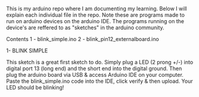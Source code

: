 This is my arduino repo where I am documenting my learning. Below I will explain each individual file in the repo. 
Note these are programs made to run on arduino devices on the arduino IDE. The programs running on the device's are reffered to as "sketches" in the arduino community.

Contents
1 - blink_simple.ino 
2 - blink_pin12_externalboard.ino


1- BLINK SIMPLE

This sketch is a great first sketch to do. Simply plug a LED (2 prong +/-) into digital port 13 (long end) and the short end into the digital ground. 
Then plug the arduino board via USB & access Arduino IDE on your computer. Paste the blink_simple.ino code into the IDE, click verify & then upload.
Your LED should be blinking!
